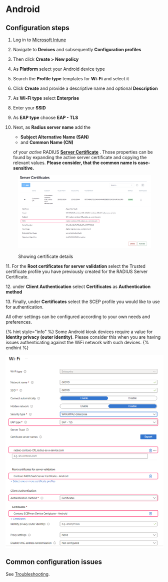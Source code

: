 # Android

## Configuration steps

1. Log in to [Microsoft Intune](https://intune.microsoft.com/)
2. Navigate to **Devices** and subsequently **Configuration profiles**
3. Then click **Create > New policy**
4. As **Platform** select your Android device type
5. Search the **Profile type** templates for **Wi-Fi** and select it
6. Click **Create** and provide a descriptive name and optional **Description**
7. As **Wi-Fi type** select **Enterprise**
8. Enter your **SSID**
9. As **EAP type** choose **EAP - TLS**
10. Next, as **Radius server name** add the&#x20;

    * **Subject Alternative Name (SAN)**
    * and **Common Name (CN)**&#x20;

    of your _active_ RADIUS [**Server Certificate**](../../../admin-portal/settings/settings-server.md#server-certificates) . Those properties can be found by expanding the active server certificate and copying the relevant values. **Please consider, that the common name is case-sensitive.**

<figure><img src="../../../../.gitbook/assets/image.png" alt=""><figcaption><p>Showing certificate details</p></figcaption></figure>

11\. For the **Root certificates for server validation** select the Trusted certificate profile you have previously created for the RADIUS Server Certificate.

12\. under **Client Authentication** select **Certificates** as **Authentication method**&#x20;

13\. Finally, under **Certificates** select the SCEP profile you would like to use for authentication.

All other settings can be configured according to your own needs and preferences.

{% hint style="info" %}
Some Android kiosk devices require a value for **Identity privacy (outer identity)**. Please consider this when you are having issues authenticating against the WiFi network with such devices.
{% endhint %}

![](<../../../../.gitbook/assets/2024-06-03_21h31_46 (1).png>)

## Common configuration issues

See [Troubleshooting](../../../other/troubleshooting.md#intune-configuration-issues).
